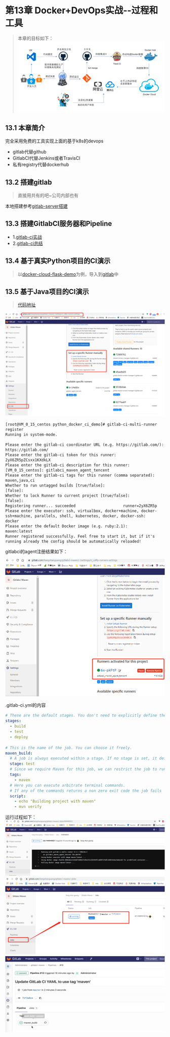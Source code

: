 # 第13章 Docker+DevOps实战--过程和工具
> 本章的目标如下：
![基于k8s的devops实战](images/基于k8s的devops实战.png)

## 13.1 本章简介
完全采用免费的工具实现上面的基于k8s的devops
+ gitlab代替github
+ GitlabCI代替Jenkins或者TravisCI
+ 私有registry代替dockerhub

## 13.2 搭建gitlab
> 直接用共有的吧~公司内部也有

本地搭建参考[gitlab-server搭建](环境搭建脚本/labs/gitlab-server.md)

## 13.3 搭建GitlabCI服务器和Pipeline

+ 1.[gitlab-ci实战](环境搭建脚本/labs/gitlab-ci.md)
+ 2.[gitlab-ci总结](GitLabCI介绍.md)

## 13.4 基于真实Python项目的CI演示
> 以[docker-cloud-flask-demo](https://github.com/imooc-course/docker-cloud-flask-demo.git)为例，导入到[gitlab](https://gitlab.com/liangshanguang/docker-cloud-flask-demo)中

## 13.5 基于Java项目的CI演示
> [代码地址](https://gitlab.com/liangshanguang/gitlabci-maven)

![maven的gitlabci演示](images/maven的gitlabci演示.png)

```shell
[root@VM_0_15_centos python_docker_ci_demo]# gitlab-ci-multi-runner register
Running in system-mode.

Please enter the gitlab-ci coordinator URL (e.g. https://gitlab.com/):
https://gitlab.com/
Please enter the gitlab-ci token for this runner:
2yX6ZR5pZCsxx1KXdkLX
Please enter the gitlab-ci description for this runner:
[VM_0_15_centos]: gitlabci_maven_agent_tencent
Please enter the gitlab-ci tags for this runner (comma separated):
maven,java,ci
Whether to run untagged builds [true/false]:
[false]:
Whether to lock Runner to current project [true/false]:
[false]:
Registering runner... succeeded                     runner=2yX6ZR5p
Please enter the executor: ssh, virtualbox, docker+machine, docker-ssh+machine, parallels, shell, kubernetes, docker, docker-ssh:
docker
Please enter the default Docker image (e.g. ruby:2.1):
maven:latest
Runner registered successfully. Feel free to start it, but if it's running already the config should be automatically reloaded!
```

gitlabci的agent注册结果如下：

![gitlabci的agent注册结果](images/gitlabci的agent注册结果.png)


.gitlab-ci.yml的内容

```yml
# These are the default stages. You don't need to explicitly define them. But you could define any stages you need.
stages:
  - build
  - test
  - deploy

# This is the name of the job. You can choose it freely.
maven_build:
  # A job is always executed within a stage. If no stage is set, it defaults to 'test'
  stage: test
  # Since we require Maven for this job, we can restrict the job to runners with a certain tag. Of course, we need to configure a runner with the tag maven with a maven installation
  tags:
    - maven
  # Here you can execute arbitrate terminal commands.
  # If any of the commands returns a non zero exit code the job fails
  script:
    - echo "Building project with maven"
    - mvn verify
```

运行过程如下：
![运行过程1](images/运行过程1.png)
![运行过程2](images/运行过程2.png)
![运行过程3](images/运行过程3.png)